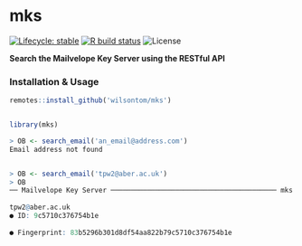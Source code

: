 # mks 

[![Lifecycle: stable](https://img.shields.io/badge/lifecycle-stable-brightgreen.svg)](https://www.tidyverse.org/lifecycle/#stable) [![R build status](https://github.com/wilsontom/mks/workflows/R-CMD-check/badge.svg)](https://github.com/wilsontom/mks/actions) ![License](https://img.shields.io/badge/license-GNU%20GPL%20v3.0-blue.svg "GNU GPL v3.0")

**Search the Mailvelope Key Server using the RESTful API**

### Installation & Usage

```R
remotes::install_github('wilsontom/mks')


library(mks)

> OB <- search_email('an_email@address.com')
Email address not found


> OB <- search_email('tpw2@aber.ac.uk')
> OB
── Mailvelope Key Server ───────────────────────────────────────── mks v0.1.0 ── 
 
tpw2@aber.ac.uk 
● ID: 9c5710c376754b1e
	 
● Fingerprint: 83b5296b301d8df54aa822b79c5710c376754b1e

```

